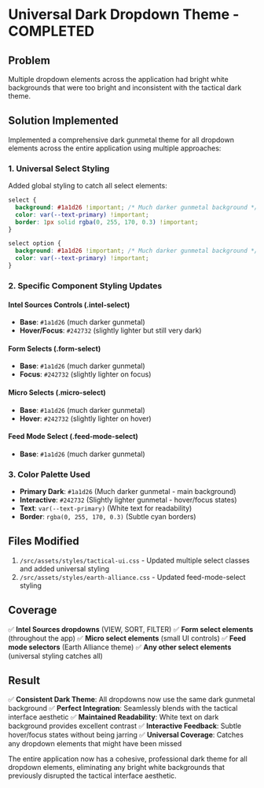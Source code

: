 # Universal Dark Dropdown Theme - COMPLETED

## Problem
Multiple dropdown elements across the application had bright white backgrounds that were too bright and inconsistent with the tactical dark theme.

## Solution Implemented
Implemented a comprehensive dark gunmetal theme for all dropdown elements across the entire application using multiple approaches:

### 1. Universal Select Styling
Added global styling to catch all select elements:
```css
select {
  background: #1a1d26 !important; /* Much darker gunmetal background */
  color: var(--text-primary) !important;
  border: 1px solid rgba(0, 255, 170, 0.3) !important;
}

select option {
  background: #1a1d26 !important; /* Much darker gunmetal background */
  color: var(--text-primary) !important;
}
```

### 2. Specific Component Styling Updates

#### Intel Sources Controls (.intel-select)
- **Base**: `#1a1d26` (much darker gunmetal)
- **Hover/Focus**: `#242732` (slightly lighter but still very dark)

#### Form Selects (.form-select)
- **Base**: `#1a1d26` (much darker gunmetal)
- **Focus**: `#242732` (slightly lighter on focus)

#### Micro Selects (.micro-select)
- **Base**: `#1a1d26` (much darker gunmetal)
- **Hover**: `#242732` (slightly lighter on hover)

#### Feed Mode Select (.feed-mode-select)
- **Base**: `#1a1d26` (much darker gunmetal)

### 3. Color Palette Used
- **Primary Dark**: `#1a1d26` (Much darker gunmetal - main background)
- **Interactive**: `#242732` (Slightly lighter gunmetal - hover/focus states)
- **Text**: `var(--text-primary)` (White text for readability)
- **Border**: `rgba(0, 255, 170, 0.3)` (Subtle cyan borders)

## Files Modified
1. `/src/assets/styles/tactical-ui.css` - Updated multiple select classes and added universal styling
2. `/src/assets/styles/earth-alliance.css` - Updated feed-mode-select styling

## Coverage
✅ **Intel Sources dropdowns** (VIEW, SORT, FILTER)
✅ **Form select elements** (throughout the app)
✅ **Micro select elements** (small UI controls)
✅ **Feed mode selectors** (Earth Alliance theme)
✅ **Any other select elements** (universal styling catches all)

## Result
✅ **Consistent Dark Theme**: All dropdowns now use the same dark gunmetal background
✅ **Perfect Integration**: Seamlessly blends with the tactical interface aesthetic
✅ **Maintained Readability**: White text on dark background provides excellent contrast
✅ **Interactive Feedback**: Subtle hover/focus states without being jarring
✅ **Universal Coverage**: Catches any dropdown elements that might have been missed

The entire application now has a cohesive, professional dark theme for all dropdown elements, eliminating any bright white backgrounds that previously disrupted the tactical interface aesthetic.
